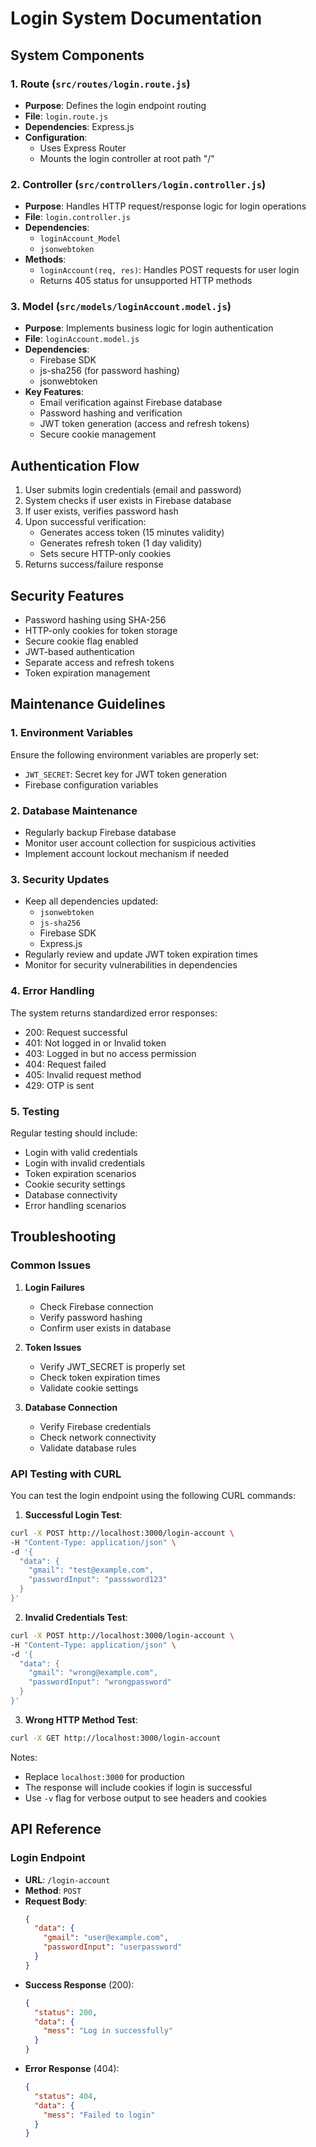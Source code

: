 # Login System Documentation

## System Components

### 1. Route (`src/routes/login.route.js`)
- **Purpose**: Defines the login endpoint routing
- **File**: `login.route.js`
- **Dependencies**: Express.js
- **Configuration**:
  - Uses Express Router
  - Mounts the login controller at root path "/"

### 2. Controller (`src/controllers/login.controller.js`)
- **Purpose**: Handles HTTP request/response logic for login operations
- **File**: `login.controller.js`
- **Dependencies**: 
  - `loginAccount_Model`
  - `jsonwebtoken`
- **Methods**:
  - `loginAccount(req, res)`: Handles POST requests for user login
  - Returns 405 status for unsupported HTTP methods

### 3. Model (`src/models/loginAccount.model.js`)
- **Purpose**: Implements business logic for login authentication
- **File**: `loginAccount.model.js`
- **Dependencies**:
  - Firebase SDK
  - js-sha256 (for password hashing)
  - jsonwebtoken
- **Key Features**:
  - Email verification against Firebase database
  - Password hashing and verification
  - JWT token generation (access and refresh tokens)
  - Secure cookie management

## Authentication Flow
1. User submits login credentials (email and password)
2. System checks if user exists in Firebase database
3. If user exists, verifies password hash
4. Upon successful verification:
   - Generates access token (15 minutes validity)
   - Generates refresh token (1 day validity)
   - Sets secure HTTP-only cookies
5. Returns success/failure response

## Security Features
- Password hashing using SHA-256
- HTTP-only cookies for token storage
- Secure cookie flag enabled
- JWT-based authentication
- Separate access and refresh tokens
- Token expiration management

## Maintenance Guidelines

### 1. Environment Variables
Ensure the following environment variables are properly set:
- `JWT_SECRET`: Secret key for JWT token generation
- Firebase configuration variables

### 2. Database Maintenance
- Regularly backup Firebase database
- Monitor user account collection for suspicious activities
- Implement account lockout mechanism if needed

### 3. Security Updates
- Keep all dependencies updated:
  - `jsonwebtoken`
  - `js-sha256`
  - Firebase SDK
  - Express.js
- Regularly review and update JWT token expiration times
- Monitor for security vulnerabilities in dependencies

### 4. Error Handling
The system returns standardized error responses:
- 200: Request successful
- 401: Not logged in or Invalid token
- 403: Logged in but no access permission
- 404: Request failed
- 405: Invalid request method
- 429: OTP is sent

### 5. Testing
Regular testing should include:
- Login with valid credentials
- Login with invalid credentials
- Token expiration scenarios
- Cookie security settings
- Database connectivity
- Error handling scenarios

## Troubleshooting

### Common Issues
1. **Login Failures**
   - Check Firebase connection
   - Verify password hashing
   - Confirm user exists in database

2. **Token Issues**
   - Verify JWT_SECRET is properly set
   - Check token expiration times
   - Validate cookie settings

3. **Database Connection**
   - Verify Firebase credentials
   - Check network connectivity
   - Validate database rules

### API Testing with CURL
You can test the login endpoint using the following CURL commands:

1. **Successful Login Test**:
```bash
curl -X POST http://localhost:3000/login-account \
-H "Content-Type: application/json" \
-d '{
  "data": {
    "gmail": "test@example.com",
    "passwordInput": "passsword123"
  }
}'
```

2. **Invalid Credentials Test**:
```bash
curl -X POST http://localhost:3000/login-account \
-H "Content-Type: application/json" \
-d '{
  "data": {
    "gmail": "wrong@example.com",
    "passwordInput": "wrongpassword"
  }
}'
```

3. **Wrong HTTP Method Test**:
```bash
curl -X GET http://localhost:3000/login-account
```

Notes:
- Replace `localhost:3000` for production
- The response will include cookies if login is successful
- Use `-v` flag for verbose output to see headers and cookies

## API Reference

### Login Endpoint
- **URL**: `/login-account`
- **Method**: `POST`
- **Request Body**:
  ```json
  {
    "data": {
      "gmail": "user@example.com",
      "passwordInput": "userpassword"
    }
  }
  ```
- **Success Response** (200):
  ```json
  {
    "status": 200,
    "data": {
      "mess": "Log in successfully"
    }
  }
  ```
- **Error Response** (404):
  ```json
  {
    "status": 404,
    "data": {
      "mess": "Failed to login"
    }
  }
  ``` 
